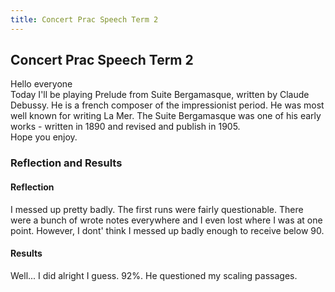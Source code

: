 ```yaml
---
title: Concert Prac Speech Term 2
---
```


## Concert Prac Speech Term 2
Hello everyone  
Today I'll be playing Prelude from Suite Bergamasque, written by Claude Debussy. He is a french composer of the impressionist period. He was most well known for writing La Mer. The Suite Bergamasque was one of his early works - written in 1890 and revised and publish in 1905.  
Hope you enjoy.

### Reflection and Results
#### Reflection
I messed up pretty badly. The first runs were fairly questionable. There were a bunch of wrote notes everywhere and I even lost where I was at one point. However, I dont' think I messed up badly enough to receive below 90.
#### Results
Well... I did alright I guess. 92%. He questioned my scaling passages.